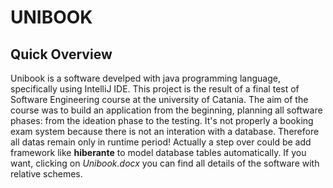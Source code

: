 # UNIBOOK
## Quick Overview 
Unibook is a software develped with java programming language, specifically using IntelliJ IDE. This project is the result of a final test of Software Engineering course at the university of Catania. The aim of the course was to build an application from the beginning, planning all software phases: from the ideation phase to the testing.
It's not properly a booking exam system because there is not an interation with a database. Therefore all datas remain only in runtime period!
Actually a step over could be add framework like **hiberante** to model database tables automatically.
If you want, clicking on _Unibook.docx_ you can find all details of the software with relative schemes.
